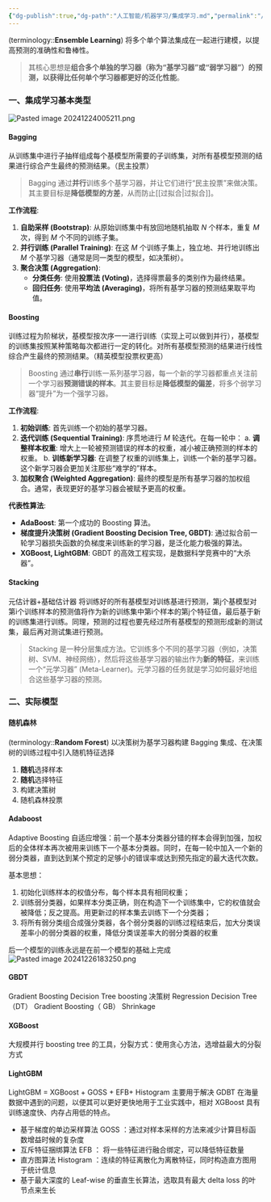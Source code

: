 ```yaml
---
{"dg-publish":true,"dg-path":"人工智能/机器学习/集成学习.md","permalink":"/人工智能/机器学习/集成学习/","dgPassFrontmatter":true,"noteIcon":"","created":"2025-08-06T09:50:21.906+08:00","updated":"2025-08-28T21:53:13.868+08:00"}
---
```


(terminology::**Ensemble Learning**)
将多个单个算法集成在一起进行建模，以提高预测的准确性和鲁棒性。
> 其核心思想是**组合多个单独的学习器（称为“基学习器”或“弱学习器”）的预测，以获得比任何单个学习器都更好的泛化性能**。


### 一、集成学习基本类型
![Pasted image 20241224005211.png](/img/user/Functional%20files/Photo%20Resources/Pasted%20image%2020241224005211.png)
#### Bagging
从训练集中进行子抽样组成每个基模型所需要的子训练集，对所有基模型预测的结果进行综合产生最终的预测结果。（民主投票）
> Bagging 通过**并行**训练多个基学习器，并让它们进行“民主投票”来做决策。其主要目标是**降低模型的方差**，从而防止[[过拟合\|过拟合]]。

**工作流程**: 
1.  **自助采样 (Bootstrap)**: 从原始训练集中有放回地随机抽取 $N$ 个样本，重复 $M$ 次，得到 $M$ 个不同的训练子集。
2.  **并行训练 (Parallel Training)**: 在这 $M$ 个训练子集上，独立地、并行地训练出 $M$ 个基学习器（通常是同一类型的模型，如决策树）。
3.  **聚合决策 (Aggregation)**: 
    - **分类任务**: 使用**投票法 (Voting)**，选择得票最多的类别作为最终结果。
    - **回归任务**: 使用**平均法 (Averaging)**，将所有基学习器的预测结果取平均值。

#### Boosting
训练过程为阶梯状，基模型按次序一一进行训练（实现上可以做到并行），基模型的训练集按照某种策略每次都进行一定的转化。对所有基模型预测的结果进行线性综合产生最终的预测结果。（精英模型投票权更高）

> Boosting 通过**串行**训练一系列基学习器，每一个新的学习器都重点关注前一个学习器**预测错误的样本**。其主要目标是**降低模型的偏差**，将多个弱学习器“提升”为一个强学习器。

**工作流程**:
1.  **初始训练**: 首先训练一个初始的基学习器。
2.  **迭代训练 (Sequential Training)**: 序贯地进行 $M$ 轮迭代。在每一轮中：
    a.  **调整样本权重**: 增大上一轮被预测错误的样本的权重，减小被正确预测的样本的权重。
    b.  **训练新学习器**: 在调整了权重的训练集上，训练一个新的基学习器。这个新学习器会更加关注那些“难学的”样本。
3.  **加权聚合 (Weighted Aggregation)**: 最终的模型是所有基学习器的加权组合。通常，表现更好的基学习器会被赋予更高的权重。

**代表性算法**:
- **AdaBoost**: 第一个成功的 Boosting 算法。
- **梯度提升决策树 (Gradient Boosting Decision Tree, GBDT)**: 通过拟合前一轮学习器损失函数的负梯度来训练新的学习器，是泛化能力极强的算法。
- **XGBoost, LightGBM**: GBDT 的高效工程实现，是数据科学竞赛中的“大杀器”。

#### Stacking
元估计器+基础估计器
将训练好的所有基模型对训练基进行预测，第j个基模型对第i个训练样本的预测值将作为新的训练集中第i个样本的第j个特征值，最后基于新的训练集进行训练。同理，预测的过程也要先经过所有基模型的预测形成新的测试集，最后再对测试集进行预测。
> Stacking 是一种分层集成方法。它训练多个不同的基学习器（例如，决策树、SVM、神经网络），然后将这些基学习器的输出作为**新的特征**，来训练一个“元学习器” (Meta-Learner)。元学习器的任务就是学习如何最好地组合这些基学习器的预测。

### 二、实际模型
#### 随机森林
(terminology::**Random Forest**)
以决策树为基学习器构建 Bagging 集成、在决策树的训练过程中引入随机特征选择
1. **随机**选择样本
2. **随机**选择特征
3. 构建决策树
4. 随机森林投票
#### Adaboost
Adaptive Boosting 自适应增强：前一个基本分类器分错的样本会得到加强，加权后的全体样本再次被用来训练下一个基本分类器。同时，在每一轮中加入一个新的弱分类器，直到达到某个预定的足够小的错误率或达到预先指定的最大迭代次数。

基本思想：
1. 初始化训练样本的权值分布，每个样本具有相同权重；
2. 训练弱分类器，如果样本分类正确，则在构造下一个训练集中，它的权值就会被降低；反之提高。用更新过的样本集去训练下一个分类器；
3. 将所有弱分类组合成强分类器，各个弱分类器的训练过程结束后，加大分类误差率小的弱分类器的权重，降低分类误差率大的弱分类器的权重

后一个模型的训练永远是在前一个模型的基础上完成
![Pasted image 20241226183250.png](/img/user/Functional%20files/Photo%20Resources/Pasted%20image%2020241226183250.png)
#### GBDT 
Gradient Boosting Decision Tree
boosting    决策树
Regression Decision Tree（DT）   Gradient Boosting（ GB）    Shrinkage
#### XGBoost 
大规模并行 boosting tree 的工具，分裂方式：使用贪心方法，选增益最大的分裂方式
#### LightGBM 
LightGBM = XGBoost + GOSS + EFB+ Histogram 
主要用于解决 GDBT 在海量数据中遇到的问题，以便其可以更好更快地用于工业实践中，相对 XGBoost 具有训练速度快、内存占用低的特点。

- 基于梯度的单边采样算法 GOSS ：通过对样本采样的方法来减少计算目标函数增益时候的复杂度
- 互斥特征捆绑算法 EFB  ： 将一些特征进行融合绑定，可以降低特征数量
- 直方图算法   Histogram ：连续的特征离散化为离散特征，同时构造直方图用于统计信息
- 基于最大深度的 Leaf-wise 的垂直生长算法，选取具有最大 delta loss 的叶节点来生长
